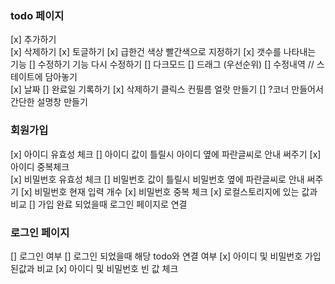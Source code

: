 ### todo 페이지

[x] 추가하기  
[x] 삭제하기
[x] 토글하기
[x] 급한건 색상 빨간색으로 지정하기
[x] 갯수를 나타내는 기능 
[] 수정하기 기능 다시 수정하기 
[] 다크모드 
[] 드래그 (우선순위)
[] 수정내역 // 스테이트에 담아놓기  
[x] 날짜
[] 완료일 기록하기
[x] 삭제하기 클릭스 컨필름 얼랏 만들기 
[] ?코너 만들어서 간단한 설명창 만들기 

### 회원가입

[x] 아이디 유효성 체크
[] 아이디 값이 틀릴시 아이디 옆에 파란글씨로 안내 써주기
[x] 아이디 중복체크  
[x] 비밀번호 유효성 체크
[] 비밀번호 값이 틀릴시 비밀번호 옆에 파란글씨로 안내 써주기
[x] 비밀번호 현재 입력 개수 
[x] 비밀번호 중복 체크
[x] 로컬스토리지에 있는 값과 비교
[] 가입 완료 되었을때 로그인 페이지로 연결


### 로그인 페이지

[] 로그인 여부 
[] 로그인 되었을때 해당 todo와 연결 여부 
[x] 아이디 및 비밀번호 가입된값과 비교
[x] 아이디 및 비밀번호 빈 값 체크


